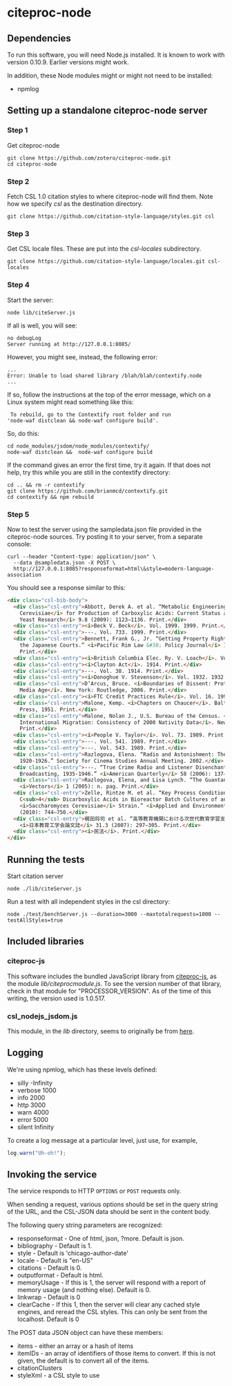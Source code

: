 ﻿# citeproc-node

## Dependencies

To run this software, you will need Node.js installed.  It is known to work
with version 0.10.9.  Earlier versions might work.

In addition, these Node modules might or might not need to be installed:

- npmlog


## Setting up a standalone citeproc-node server

### Step 1

Get citeproc-node

```
git clone https://github.com/zotero/citeproc-node.git
cd citeproc-node
```

### Step 2

Fetch CSL 1.0 citation styles to where citeproc-node will find them.  Note
how we specify *csl* as the destination directory.

```
git clone https://github.com/citation-style-language/styles.git csl
```

### Step 3

Get CSL locale files.  These are put into the *csl-locales* subdirectory.

```
git clone https://github.com/citation-style-language/locales.git csl-locales
```

### Step 4

Start the server:

```
node lib/citeServer.js
```

If all is well, you will see:

```
no debugLog
Server running at http://127.0.0.1:8085/
```

However, you might see, instead, the following error:

```
...
Error: Unable to load shared library /blah/blah/contextify.node
...
```

If so, follow the instructions at the top of the error message, which on a
Linux system might read something like this:

```
 To rebuild, go to the Contextify root folder and run
'node-waf distclean && node-waf configure build'.
```

So, do this:

```
cd node_modules/jsdom/node_modules/contextify/
node-waf distclean &&  node-waf configure build
```

If the command gives an error the first time, try it again. If that does
not help, try this while you are still in the contextify directory:

```
cd .. && rm -r contextify
git clone https://github.com/brianmcd/contextify.git
cd contextify && npm rebuild
```

### Step 5

Now to test the server using the sampledata.json file provided in the
citeproc-node sources. Try posting it to your server, from a separate
console:

```
curl --header "Content-type: application/json" \
  --data @sampledata.json -X POST \
  http://127.0.0.1:8085?responseformat=html\&style=modern-language-association
```

You should see a response similar to this:

```html
<div class="csl-bib-body">
  <div class="csl-entry">Abbott, Derek A. et al. “Metabolic Engineering of <i>Saccharomyces
    Cerevisiae</i> for Production of Carboxylic Acids: Current Status and Challenges.” <i>FEMS
    Yeast Research</i> 9.8 (2009): 1123–1136. Print.</div>
  <div class="csl-entry"><i>Beck V. Beck</i>. Vol. 1999. 1999. Print.</div>
  <div class="csl-entry">---. Vol. 733. 1999. Print.</div>
  <div class="csl-entry">Bennett, Frank G., Jr. “Getting Property Right: ‘Informal’ Mortgages in
    the Japanese Courts.” <i>Pacific Rim Law &#38; Policy Journal</i> 18 (2009): 463–509.
    Print.</div>
  <div class="csl-entry"><i>British Columbia Elec. Ry. V. Loach</i>. Vol. 1916. 1915. Print.</div>
  <div class="csl-entry"><i>Clayton Act</i>. 1914. Print.</div>
  <div class="csl-entry">---. Vol. 38. 1914. Print.</div>
  <div class="csl-entry"><i>Donoghue V. Stevenson</i>. Vol. 1932. 1932. Print.</div>
  <div class="csl-entry">D’Arcus, Bruce. <i>Boundaries of Dissent: Protest and State Power in the
    Media Age</i>. New York: Routledge, 2006. Print.</div>
  <div class="csl-entry"><i>FTC Credit Practices Rule</i>. Vol. 16. 1999. Print.</div>
  <div class="csl-entry">Malone, Kemp. <i>Chapters on Chaucer</i>. Baltimore: Johns Hopkins
    Press, 1951. Print.</div>
  <div class="csl-entry">Malone, Nolan J., U.S. Bureau of the Census. <i>Evaluating Components of
    International Migration: Consistency of 2000 Nativity Data</i>. New York: Routledge, 2001.
    Print.</div>
  <div class="csl-entry"><i>People V. Taylor</i>. Vol. 73. 1989. Print.</div>
  <div class="csl-entry">---. Vol. 541. 1989. Print.</div>
  <div class="csl-entry">---. Vol. 543. 1989. Print.</div>
  <div class="csl-entry">Razlogova, Elena. “Radio and Astonishment: The Emergence of Radio Sound,
    1920-1926.” Society for Cinema Studies Annual Meeting. 2002.</div>
  <div class="csl-entry">---. “True Crime Radio and Listener Disenchantment with Network
    Broadcasting, 1935-1946.” <i>American Quarterly</i> 58 (2006): 137–158. Print.</div>
  <div class="csl-entry">Razlogova, Elena, and Lisa Lynch. “The Guantanamobile Project.”
    <i>Vectors</i> 1 (2005): n. pag. Print.</div>
  <div class="csl-entry">Zelle, Rintze M. et al. “Key Process Conditions for Production of
    C<sub>4</sub> Dicarboxylic Acids in Bioreactor Batch Cultures of an Engineered
    <i>Saccharomyces Cerevisiae</i> Strain.” <i>Applied and Environmental Microbiology</i> 76.3
    (2010): 744–750.</div>
  <div class="csl-entry">梶田将司 et al. “高等教育機関における次世代教育学習支援プラットフォームの構築に向けて.”
    <i>日本教育工学会論文誌</i> 31.3 (2007): 297–305. Print.</div>
  <div class="csl-entry"><i>民法</i>. Print.</div>
</div>
```



## Running the tests

Start citation server

```
node ./lib/citeServer.js
```

Run a test with all independent styles in the csl directory:

```
node ./test/benchServer.js --duration=3000 --maxtotalrequests=1000 --testAllStyles=true
```

## Included libraries

### citeproc-js

This software includes the bundled JavaScript library from
[citeproc-js](https://bitbucket.org/fbennett/citeproc-js), as the module
*lib/citeprocmodule.js*.  To see the version number of that library, check
in that module for "PROCESSOR_VERSION".  As of the time of this writing,
the version used is 1.0.517.

### csl_nodejs_jsdom.js

This module, in the *lib* directory, seems to originally be from
[here](https://github.com/citation-style-editor/csl-editor/blob/master/exampleCitationsGenerator/csl_nodejs_jsdom.js).


## Logging

We're using npmlog, which has these levels defined:

- silly   -Infinity
- verbose 1000
- info    2000
- http    3000
- warn    4000
- error   5000
- silent  Infinity

To create a log message at a particular level, just use, for example,

```javascript
log.warn("Uh-oh!");
```

## Invoking the service

The service responds to HTTP `OPTIONS` or `POST` requests only.

When sending a request, various options should be set in the query string of the URL, and
the CSL-JSON data should be sent in the content body.

The following query string parameters are recognized:

* responseformat - One of html, json, ?more.  Default is json.
* bibliography - Default is 1.
* style - Default is 'chicago-author-date'
* locale - Default is "en-US"
* citations - Default is 0.
* outputformat - Default is html.
* memoryUsage - If this is 1, the server will respond with a report of memory
  usage (and nothing else).  Default is 0.
* linkwrap - Default is 0
* clearCache - If this 1, then the server will clear any cached style engines, and
  reread the CSL styles.  This can only be sent from the localhost.  Default is 0

The POST data JSON object can have these members:

* items - either an array or a hash of items
* itemIDs - an array of identifiers of those items to convert.  If this is not
  given, the default is to convert all of the items.
* citationClusters
* styleXml - a CSL style to use

